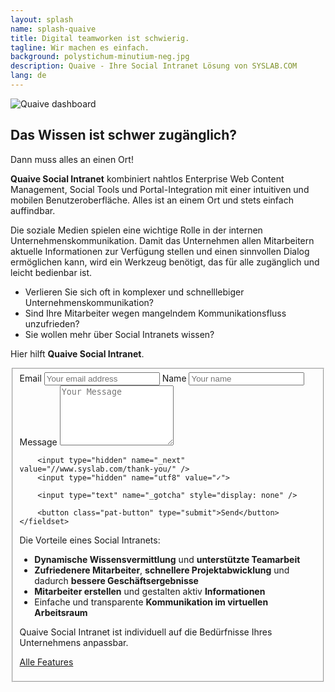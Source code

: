 ```yaml
---
layout: splash
name: splash-quaive
title: Digital teamworken ist schwierig.
tagline: Wir machen es einfach.
background: polystichum-minutium-neg.jpg
description: Quaive - Ihre Social Intranet Lösung von SYSLAB.COM
lang: de
---
```



![Quaive dashboard](/media/quaive-screenshots/quaive-dashboard.jpg)


## Das Wissen ist schwer zugänglich?

<p class="ankeiler byline">Dann muss alles an einen Ort!</p>

**Quaive Social Intranet** kombiniert nahtlos Enterprise Web Content Management, Social Tools und Portal-Integration mit einer intuitiven und mobilen Benutzeroberfläche. Alles ist an einem Ort und stets einfach auffindbar.


Die soziale Medien spielen eine wichtige Rolle in der internen Unternehmenskommunikation. Damit das Unternehmen allen Mitarbeitern aktuelle Informationen zur Verfügung stellen und einen sinnvollen Dialog ermöglichen kann, wird ein Werkzeug benötigt, das für alle zugänglich und leicht bedienbar ist. 

- Verlieren Sie sich oft in komplexer und schnelllebiger Unternehmenskommunikation?
- Sind Ihre Mitarbeiter wegen mangelndem Kommunikationsfluss unzufrieden? 
- Sie wollen mehr über Social Intranets wissen?

Hier hilft **Quaive Social Intranet**.


<form accept-charset="UTF-8" action="https://formspree.io/axkqqrex" method="POST">
    <fieldset class="vertical group">
        <label>
            Email
            <input type="email" name="email" placeholder="Your email address">
        </label>
        <label>
            Name
            <input type="text" name="name" placeholder="Your name">
        </label>
        <label>
            Message
            <textarea name="text" rows="6" placeholder="Your Message"></textarea>
        </label>

        <input type="hidden" name="_next" value="//www.syslab.com/thank-you/" />
        <input type="hidden" name="utf8" value="✓">

        <input type="text" name="_gotcha" style="display: none" />
        
        <button class="pat-button" type="submit">Send</button>
    </fieldset>
</form>


Die Vorteile eines Social Intranets:

- **Dynamische Wissensvermittlung** und **unterstützte Teamarbeit**
- **Zufriedenere Mitarbeiter**, **schnellere Projektabwicklung** und dadurch **bessere Geschäftsergebnisse**
- **Mitarbeiter erstellen** und gestalten aktiv **Informationen**
- Einfache und transparente **Kommunikation im virtuellen Arbeitsraum**

Quaive Social Intranet ist individuell auf die Bedürfnisse Ihres Unternehmens anpassbar.

<a href="/startseite/#intranet-solutions" class="pat-button cta icon-info-circle">Alle Features</a>

